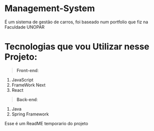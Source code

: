 # Management-System
É um sistema de gestão de carros, foi baseado num portfolio que fiz na Faculdade UNOPAR

# Tecnologias que vou Utilizar nesse Projeto:

> **Front-end**: 

1. JavaScript
2. FrameWork Next
3. React

> **Back-end**:

1. Java
2. Spring Framework 

Esse é um ReadME temporario do projeto
